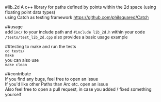 #lib_2d
A c++ library for paths defined by points within the 2d space (using floating point data types)  
using Catch as testing framework https://github.com/philsquared/Catch  



##usage  
add `inc/` to your include path and `#include lib_2d.h` within your code  
`/tests/test_lib_2d.cpp` also provides a basic usage example



##testing 
to make and run the tests  
`cd tests/`  
`make`  
you can also use  
`make clean`  



##contribute  
If you find any bugs, feel free to open an issue  
If you'd like other Paths than Arc etc. open an issue  
Also feel free to open a pull request, in case you added / fixed something yourself
